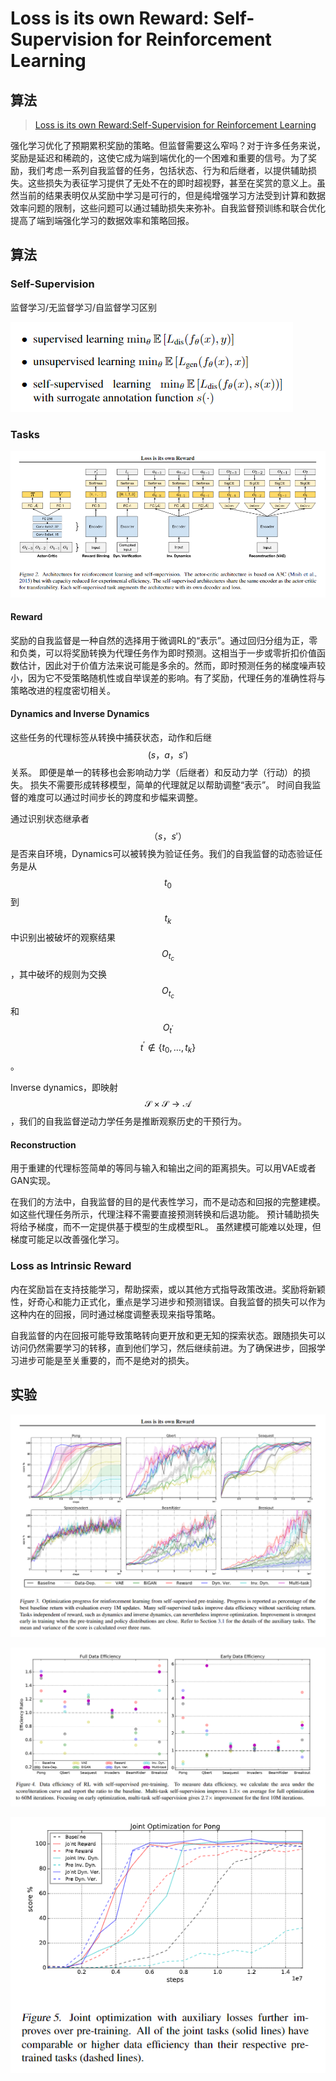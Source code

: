 # Loss is its own Reward: Self-Supervision for Reinforcement Learning

## 算法

> [Loss is its own Reward:Self-Supervision for Reinforcement Learning](https://arxiv.org/abs/1612.07307)

强化学习优化了预期累积奖励的策略。但监督需要这么窄吗？对于许多任务来说，奖励是延迟和稀疏的，这使它成为端到端优化的一个困难和重要的信号。为了奖励，我们考虑一系列自我监督的任务，包括状态、行为和后继者，以提供辅助损失。这些损失为表征学习提供了无处不在的即时超视野，甚至在奖赏的意义上。虽然当前的结果表明仅从奖励中学习是可行的，但是纯增强学习方法受到计算和数据效率问题的限制，这些问题可以通过辅助损失来弥补。自我监督预训练和联合优化提高了端到端强化学习的数据效率和策略回报。

## 算法

### Self-Supervision

监督学习/无监督学习/自监督学习区别

![](../../.gitbook/assets/image%20%2868%29.png)

### Tasks

![](../../.gitbook/assets/image%20%287%29.png)

#### Reward

奖励的自我监督是一种自然的选择用于微调RL的“表示”。通过回归分组为正，零和负类，可以将奖励转换为代理任务作为即时预测。这相当于一步或零折扣价值函数估计，因此对于价值方法来说可能是多余的。然而，即时预测任务的梯度噪声较小，因为它不受策略随机性或自举误差的影响。有了奖励，代理任务的准确性将与策略改进的程度密切相关。

#### Dynamics and Inverse Dynamics

这些任务的代理标签从转换中捕获状态，动作和后继 $$(s，a，s')$$ 关系。 即便是单一的转移也会影响动力学（后继者）和反动力学（行动）的损失。 损失不需要形成转移模型，简单的代理就足以帮助调整“表示”。 时间自我监督的难度可以通过时间步长的跨度和步幅来调整。

通过识别状态继承者 $$（s，s'）$$ 是否来自环境，Dynamics可以被转换为验证任务。我们的自我监督的动态验证任务是从 $$t_0$$ 到 $$t_k$$ 中识别出被破坏的观察结果 $$O_{t_{c}}$$ ，其中破坏的规则为交换 $$O_{t_{c}}$$和$$O_{t^{\prime}}$$ $$t^{\prime} \notin\left\{t_{0}, \dots, t_{k}\right\}$$ 。

Inverse dynamics，即映射 $$\mathcal{S} \times \mathcal{S} \rightarrow \mathcal{A}$$ ，我们的自我监督逆动力学任务是推断观察历史的干预行为。

#### Reconstruction

用于重建的代理标签简单的等同与输入和输出之间的距离损失。可以用VAE或者GAN实现。

在我们的方法中，自我监督的目的是代表性学习，而不是动态和回报的完整建模。 如这些代理任务所示，代理注释不需要直接预测转换和后退功能。 预计辅助损失将给予梯度，而不一定提供基于模型的生成模型RL。 虽然建模可能难以处理，但梯度可能足以改善强化学习。

### Loss as Intrinsic Reward

内在奖励旨在支持技能学习，帮助探索，或以其他方式指导政策改进。奖励将新颖性，好奇心和能力正式化，重点是学习进步和预测错误。自我监督的损失可以作为这种内在的回报，同时通过梯度调整表现来指导策略。

自我监督的内在回报可能导致策略转向更开放和更无知的探索状态。跟随损失可以访问仍然需要学习的转移，直到他们学习，然后继续前进。为了确保进步，回报学习进步可能是至关重要的，而不是绝对的损失。

## 实验

![](../../.gitbook/assets/image%20%2899%29.png)

![](../../.gitbook/assets/image%20%2889%29.png)

![](../../.gitbook/assets/image%20%2830%29.png)







